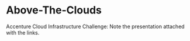 # Above-The-Clouds
Accenture Cloud Infrastructure Challenge: Note the presentation attached with the links.
